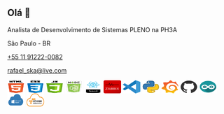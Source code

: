 ## Olá 👋

 <div class="informacoes">
  <p class="pessoal">Analista de Desenvolvimento de Sistemas PLENO na PH3A</p>
  <P class="local">São Paulo - BR</P>
  <p class="telefone"><a href="https://wa.me/11912220082" target="_blank">+55 11 91222-0082</a></p>
  <p class="email"><a href="mailto:rafael_ska@live.com">rafael_ska@live.com</a></p>
 </div>
 <div>
  <img align="center" alt="Rafa-Js" height="30" width="40" src="icones/html.png" alt="" title="HTML">
  <img align="center" alt="Rafa-Js" height="30" width="40" src="icones/css.png" alt="" title="CSS">
  <img align="center" alt="Rafa-Js" height="30" width="40" src="icones/js.png" alt="" title="JavaScript">
  <img align="center" alt="Rafa-Js" height="30" width="40" src="icones/nodejs.png" alt="" title="NodeJS">
  <img align="center" alt="Rafa-Js" height="30" width="40" align="center" alt="Rafa-Js" height="30" width="40" src="icones/react.png" alt="" title="React">
  <img align="center" alt="Rafa-Js" height="30" width="40" src="icones/zabbix.png" alt="" title="Zabbix">
  <img align="center" alt="Rafa-Js" height="30" width="40" src="icones/vscode.png" alt="" title="VSCode">
  <img align="center" alt="Rafa-Js" height="30" width="40" src="icones/python.png" alt="" title="Python">
  <img align="center" alt="Rafa-Js" height="30" width="40" src="icones/grafana.png" alt="" title="Grafana">
  <img align="center" alt="Rafa-Js" height="30" width="40" src="icones/github.png" alt="" title="Github">
  <img align="center" alt="Rafa-Js" height="30" width="40" src="icones/arduino.png" alt="" title="Arduino">
  <img align="center" alt="Rafa-Js" height="30" width="40" src="icones/azure.png" alt="" title="Azure">
  <img align="center" alt="Rafa-Js" height="30" width="40" src="icones/aws.png" alt="" title="AWS">
</div>


<!--
**RafaelSka/RafaelSka** is a ✨ _special_ ✨ repository because its `README.md` (this file) appears on your GitHub profile.

Here are some ideas to get you started:

- 🔭 I’m currently working on ...
- 🌱 I’m currently learning ...
- 👯 I’m looking to collaborate on ...
- 🤔 I’m looking for help with ...
- 💬 Ask me about ...
- 📫 How to reach me: ...
- 😄 Pronouns: ...
- ⚡ Fun fact: ...
-->

